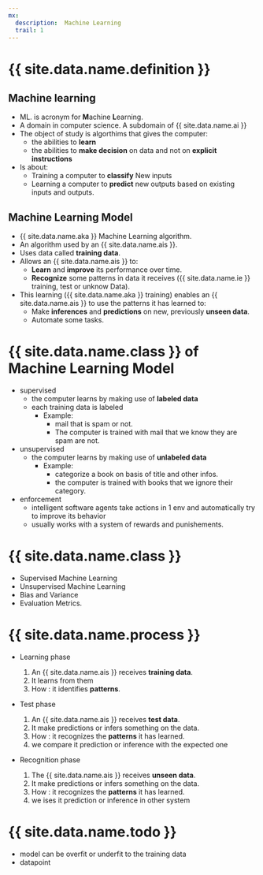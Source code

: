 ```yaml
---
mx:
  description:  Machine Learning
  trail: 1
---
```


# {{ site.data.name.definition }}

## Machine learning
- ML. is acronym for **M**achine **L**earning.
- A domain in computer science. A subdomain of {{ site.data.name.ai }}
- The object of study is algorthims that gives the computer:
  - the abilities to **learn**
  - the abilities to **make decision** on data and not on **explicit instructions**
- Is about:
  - Training a computer to **classify** New inputs
  - Learning a computer to **predict** new outputs based on existing inputs and outputs.  

## Machine Learning Model
- {{ site.data.name.aka }} Machine Learning algorithm.
- An algorithm used by an {{ site.data.name.ais }}.
- Uses data called **training data**.
- Allows an {{ site.data.name.ais }} to:
  - **Learn** and **improve** its performance over time. 
  - **Recognize** some patterns in data it receives ({{ site.data.name.ie }} training, test or unknow Data).
- This learning ({{ site.data.name.aka }} training) enables an {{ site.data.name.ais }} to use the patterns it has learned to:
  - Make **inferences** and **predictions**  on new, previously **unseen data**.
  - Automate some tasks.

# {{ site.data.name.class }} of Machine Learning Model
- supervised
  - the computer learns by making use of **labeled data**
  - each training data is labeled
    - Example: 
      - mail that is spam or not. 
      - The computer is trained with mail that we know they are spam are not.
- unsupervised
  - the computer learns by making use of **unlabeled data**
    - Example: 
      - categorize a book on basis of title and other infos.
      - the computer is trained with books that we ignore their category.
- enforcement
  - intelligent software agents take actions in 1 env and automatically try to improve its behavior
  - usually works with a system of rewards and punishements.

# {{ site.data.name.class }}
- Supervised Machine Learning
- Unsupervised Machine Learning
- Bias and Variance
- Evaluation Metrics.


# {{ site.data.name.process }}
- Learning phase
  1. An {{ site.data.name.ais }} receives **training data**. 
  1. It learns from them
  1. How : it identifies **patterns**.

- Test phase
  1. An {{ site.data.name.ais }} receives **test data**. 
  1. It make predictions or infers something on the data.
  1. How : it recognizes the **patterns** it has learned.
  1. we compare it prediction or inference with the expected one

- Recognition phase
  1. The {{ site.data.name.ais }} receives **unseen data**. 
  1. It make predictions or infers something on the data.
  1. How : it recognizes the **patterns** it has learned.
  1. we ises it prediction or inference in other system


# {{ site.data.name.todo }}
- model can be overfit or underfit to the training data
- datapoint
